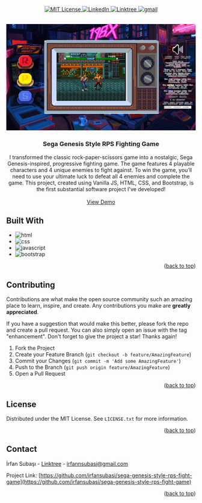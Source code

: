 <a id="readme-top"></a>

<p align="center">
  <a href="https://github.com/irfansubasi/sega-genesis-style-rps-fight-game/blob/master/LICENSE">
    <img src="https://img.shields.io/github/license/irfansubasi/sega-genesis-style-rps-fight-game.svg?style=for-the-badge" alt="MIT License">
  </a>
  <a href="https://linkedin.com/in/irfansubasi">
    <img src="https://img.shields.io/badge/LinkedIn-0A66C2?logo=linkedin&logoColor=fff&style=for-the-badge" alt="LinkedIn">
  </a>
  <a href="https://linktr.ee/irfansubasi">
    <img src="https://img.shields.io/badge/Linktree-43E55E?logo=linktree&logoColor=000&style=for-the-badge" alt="Linktree">
  </a>
  <a href="mailto:irfannsubasi@gmail.com">
    <img src="https://img.shields.io/badge/Gmail-EA4335?logo=gmail&logoColor=fff&style=for-the-badge" alt="gmail">
  </a>
</p>





<!-- PROJECT -->
<br />
<div align="center">

<a href="https://irfansubasi.github.io/sega-genesis-style-rps-fight-game/">
  <img src="images/preview.png" />
</a>
  
<h3 align="center">Sega Genesis Style RPS Fighting Game</h3>

  <p align="center">
    
I transformed the classic rock-paper-scissors game into a nostalgic, Sega Genesis-inspired, progressive fighting game. The game features 4 playable characters and 4 unique enemies to fight against. To win the game, you’ll need to use your ultimate luck to defeat all 4 enemies and complete the game. This project, created using Vanilla JS, HTML, CSS, and Bootstrap, is the first substantial software project I've developed!
    <br />
    <br />
    <a href="https://irfansubasi.github.io/sega-genesis-style-rps-fight-game/">View Demo</a>
  </p>
</div>


## Built With

* <img src="https://img.shields.io/badge/HTML5-E34F26?logo=html5&logoColor=fff&style=for-the-badge" alt="html">
* <img src="https://img.shields.io/badge/CSS3-1572B6?logo=css3&logoColor=fff&style=for-the-badge" alt="css">
* <img src="https://img.shields.io/badge/JavaScript-F7DF1E?logo=javascript&logoColor=000&style=for-the-badge" alt="javascript">
* <img src="https://img.shields.io/badge/Bootstrap-7952B3?logo=bootstrap&logoColor=fff&style=for-the-badge" alt="bootstrap">

<p align="right">(<a href="#readme-top">back to top</a>)</p>


<!-- CONTRIBUTING -->
## Contributing

Contributions are what make the open source community such an amazing place to learn, inspire, and create. Any contributions you make are **greatly appreciated**.

If you have a suggestion that would make this better, please fork the repo and create a pull request. You can also simply open an issue with the tag "enhancement".
Don't forget to give the project a star! Thanks again!

1. Fork the Project
2. Create your Feature Branch (`git checkout -b feature/AmazingFeature`)
3. Commit your Changes (`git commit -m 'Add some AmazingFeature'`)
4. Push to the Branch (`git push origin feature/AmazingFeature`)
5. Open a Pull Request

<p align="right">(<a href="#readme-top">back to top</a>)</p>


<!-- LICENSE -->
## License

Distributed under the MIT License. See `LICENSE.txt` for more information.

<p align="right">(<a href="#readme-top">back to top</a>)</p>



<!-- CONTACT -->
## Contact

İrfan Subaşı - [Linktree](https://linktr.ee/irfansubasi) - irfannsubasi@gmail.com

Project Link: [https://github.com/irfansubasi/sega-genesis-style-rps-fight-game](https://github.com/irfansubasi/sega-genesis-style-rps-fight-game)

<p align="right">(<a href="#readme-top">back to top</a>)</p>

